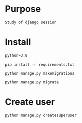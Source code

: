 # Purpose
`Study of django session`

# Install
`python=3.8`

`pip install -r requirements.txt`

`python manage.py makemigrations`

`python manage.py migrate`

# Create user
`python manage.py createsuperuser`